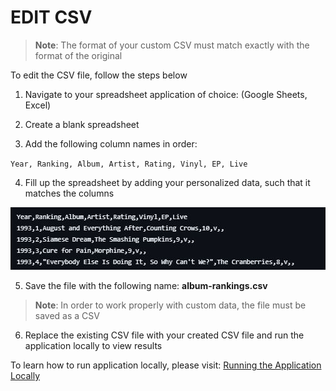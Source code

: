 # EDIT CSV

>**Note**: The format of your custom CSV must match exactly with the format of the original

To edit the CSV file, follow the steps below
    
1) Navigate to your spreadsheet application of choice: (Google Sheets, Excel)

2) Create a blank spreadsheet

3) Add the following column names in order:

`Year, Ranking, Album, Artist, Rating, Vinyl, EP, Live`

4) Fill up the spreadsheet by adding your personalized data, such that it matches the columns
<!-- Insert an example here -->
![Example CSV](../Images/396_21.png)

5) Save the file with the following name: **album-rankings.csv**

<!-- Maybe add a note saying it has to be saved as a CSV -->
>**Note**: In order to work properly with custom data, the file must be saved as a CSV

6) Replace the existing CSV file with your created CSV file and run the application locally to view results

<!-- Make Run the Application have a link to localApp running steps -->
To learn how to run application locally, please visit: [Running the Application Locally](/Tasks/appLocal.md)
